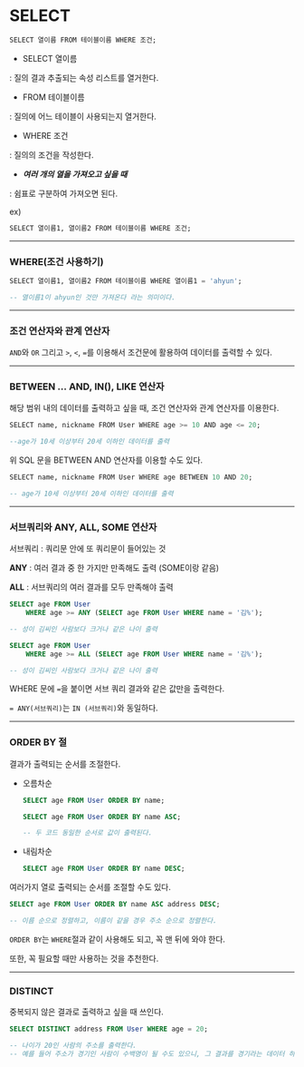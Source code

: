 # SELECT

```sql
SELECT 열이름 FROM 테이블이름 WHERE 조건;
```

- SELECT 열이름

: 질의 결과 추출되는 속성 리스트를 열거한다.

- FROM 테이블이름

: 질의에 어느 테이블이 사용되는지 열거한다.

- WHERE 조건

: 질의의 조건을 작성한다.

- **_여러 개의 열을 가져오고 싶을 때_**

: 쉼표로 구분하여 가져오면 된다.

ex)

```sql
SELECT 열이름1, 열이름2 FROM 테이블이름 WHERE 조건;
```

---

### WHERE(조건 사용하기)

```sql
SELECT 열이름1, 열이름2 FROM 테이블이름 WHERE 열이름1 = 'ahyun';

-- 열이름1이 ahyun인 것만 가져온다 라는 의미이다.
```

---

### 조건 연산자와 관계 연산자

`AND`와 `OR` 그리고 `>`, `<`, `=`를 이용해서 조건문에 활용하여 데이터를 출력할 수 있다.

---

### BETWEEN ... AND, IN(), LIKE 연산자

해당 범위 내의 데이터를 출력하고 싶을 때, 조건 연산자와 관계 연산자를 이용한다.

```sql
SELECT name, nickname FROM User WHERE age >= 10 AND age <= 20;

--age가 10세 이상부터 20세 이하인 데이터를 출력
```

위 SQL 문을 BETWEEN AND 연산자를 이용할 수도 있다.

```sql
SELECT name, nickname FROM User WHERE age BETWEEN 10 AND 20;

-- age가 10세 이상부터 20세 이하인 데이터를 출력
```

---

### 서브쿼리와 ANY, ALL, SOME 연산자

서브쿼리 : 쿼리문 안에 또 쿼리문이 들어있는 것

**ANY** : 여러 결과 중 한 가지만 만족해도 출력 (SOME이랑 같음)

**ALL** : 서브쿼리의 여러 결과를 모두 만족해야 출력

```sql
SELECT age FROM User
	WHERE age >= ANY (SELECT age FROM User WHERE name = '김%');

-- 성이 김씨인 사람보다 크거나 같은 나이 출력

SELECT age FROM User
	WHERE age >= ALL (SELECT age FROM User WHERE name = '김%');

-- 성이 김씨인 사람보다 크거나 같은 나이 출력
```

WHERE 문에 `=`을 붙이면 서브 쿼리 결과와 같은 값만을 출력한다.

`= ANY(서브쿼리)`는 `IN (서브쿼리)`와 동일하다.

---

### ORDER BY 절

결과가 출력되는 순서를 조절한다.

- 오름차순

  ```sql
  SELECT age FROM User ORDER BY name;

  SELECT age FROM User ORDER BY name ASC;

  -- 두 코드 동일한 순서로 값이 출력된다.
  ```

- 내림차순

  ```sql
  SELECT age FROM User ORDER BY name DESC;
  ```

여러가지 열로 출력되는 순서를 조절할 수도 있다.

```sql
SELECT age FROM User ORDER BY name ASC address DESC;

-- 이름 순으로 정렬하고, 이름이 같을 경우 주소 순으로 정렬한다.
```

`ORDER BY`는 `WHERE`절과 같이 사용해도 되고, 꼭 맨 뒤에 와야 한다.

또한, 꼭 필요할 때만 사용하는 것을 추천한다.

---

### DISTINCT

중복되지 않은 결과로 출력하고 싶을 때 쓰인다.

```sql
SELECT DISTINCT address FROM User WHERE age = 20;

-- 나이가 20인 사람의 주소를 출력한다.
-- 예를 들어 주소가 경기인 사람이 수백명이 될 수도 있으니, 그 결과를 경기라는 데이터 하나로 축소한다.
```

